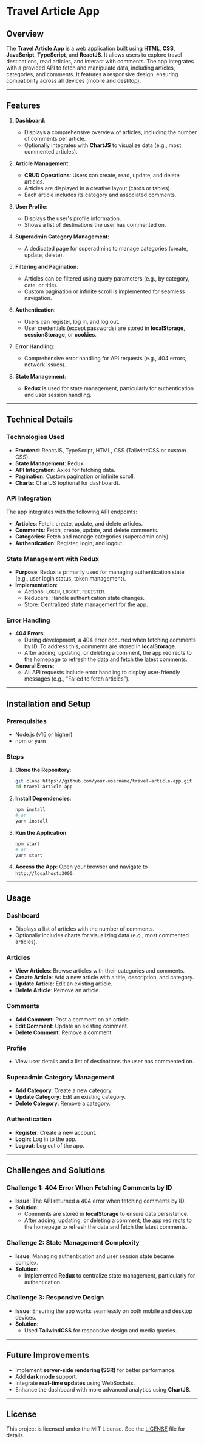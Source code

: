 # Travel Article App

## Overview
The **Travel Article App** is a web application built using **HTML**, **CSS**, **JavaScript**, **TypeScript**, and **ReactJS**. It allows users to explore travel destinations, read articles, and interact with comments. The app integrates with a provided API to fetch and manipulate data, including articles, categories, and comments. It features a responsive design, ensuring compatibility across all devices (mobile and desktop).

---

## Features
1. **Dashboard**:
   - Displays a comprehensive overview of articles, including the number of comments per article.
   - Optionally integrates with **ChartJS** to visualize data (e.g., most commented articles).

2. **Article Management**:
   - **CRUD Operations**: Users can create, read, update, and delete articles.
   - Articles are displayed in a creative layout (cards or tables).
   - Each article includes its category and associated comments.

3. **User Profile**:
   - Displays the user's profile information.
   - Shows a list of destinations the user has commented on.

4. **Superadmin Category Management**:
   - A dedicated page for superadmins to manage categories (create, update, delete).

5. **Filtering and Pagination**:
   - Articles can be filtered using query parameters (e.g., by category, date, or title).
   - Custom pagination or infinite scroll is implemented for seamless navigation.

6. **Authentication**:
   - Users can register, log in, and log out.
   - User credentials (except passwords) are stored in **localStorage**, **sessionStorage**, or **cookies**.

7. **Error Handling**:
   - Comprehensive error handling for API requests (e.g., 404 errors, network issues).

8. **State Management**:
   - **Redux** is used for state management, particularly for authentication and user session handling.

---

## Technical Details

### Technologies Used
- **Frontend**: ReactJS, TypeScript, HTML, CSS (TailwindCSS or custom CSS).
- **State Management**: Redux.
- **API Integration**: Axios for fetching data.
- **Pagination**: Custom pagination or infinite scroll.
- **Charts**: ChartJS (optional for dashboard).

### API Integration
The app integrates with the following API endpoints:
- **Articles**: Fetch, create, update, and delete articles.
- **Comments**: Fetch, create, update, and delete comments.
- **Categories**: Fetch and manage categories (superadmin only).
- **Authentication**: Register, login, and logout.

### State Management with Redux
- **Purpose**: Redux is primarily used for managing authentication state (e.g., user login status, token management).
- **Implementation**:
  - Actions: `LOGIN`, `LOGOUT`, `REGISTER`.
  - Reducers: Handle authentication state changes.
  - Store: Centralized state management for the app.

### Error Handling
- **404 Errors**: 
  - During development, a 404 error occurred when fetching comments by ID. To address this, comments are stored in **localStorage**.
  - After adding, updating, or deleting a comment, the app redirects to the homepage to refresh the data and fetch the latest comments.
- **General Errors**: 
  - All API requests include error handling to display user-friendly messages (e.g., "Failed to fetch articles").

---

## Installation and Setup

### Prerequisites
- Node.js (v16 or higher)
- npm or yarn

### Steps
1. **Clone the Repository**:
   ```bash
   git clone https://github.com/your-username/travel-article-app.git
   cd travel-article-app
   ```

2. **Install Dependencies**:
   ```bash
   npm install
   # or
   yarn install
   ```

3. **Run the Application**:
   ```bash
   npm start
   # or
   yarn start
   ```

4. **Access the App**:
   Open your browser and navigate to `http://localhost:3000`.

---

## Usage

### Dashboard
- Displays a list of articles with the number of comments.
- Optionally includes charts for visualizing data (e.g., most commented articles).

### Articles
- **View Articles**: Browse articles with their categories and comments.
- **Create Article**: Add a new article with a title, description, and category.
- **Update Article**: Edit an existing article.
- **Delete Article**: Remove an article.

### Comments
- **Add Comment**: Post a comment on an article.
- **Edit Comment**: Update an existing comment.
- **Delete Comment**: Remove a comment.

### Profile
- View user details and a list of destinations the user has commented on.

### Superadmin Category Management
- **Add Category**: Create a new category.
- **Update Category**: Edit an existing category.
- **Delete Category**: Remove a category.

### Authentication
- **Register**: Create a new account.
- **Login**: Log in to the app.
- **Logout**: Log out of the app.

---

## Challenges and Solutions

### Challenge 1: 404 Error When Fetching Comments by ID
- **Issue**: The API returned a 404 error when fetching comments by ID.
- **Solution**: 
  - Comments are stored in **localStorage** to ensure data persistence.
  - After adding, updating, or deleting a comment, the app redirects to the homepage to refresh the data and fetch the latest comments.

### Challenge 2: State Management Complexity
- **Issue**: Managing authentication and user session state became complex.
- **Solution**: 
  - Implemented **Redux** to centralize state management, particularly for authentication.

### Challenge 3: Responsive Design
- **Issue**: Ensuring the app works seamlessly on both mobile and desktop devices.
- **Solution**: 
  - Used **TailwindCSS** for responsive design and media queries.

---

## Future Improvements
- Implement **server-side rendering (SSR)** for better performance.
- Add **dark mode** support.
- Integrate **real-time updates** using WebSockets.
- Enhance the dashboard with more advanced analytics using **ChartJS**.

---

## License
This project is licensed under the MIT License. See the [LICENSE](LICENSE) file for details.
